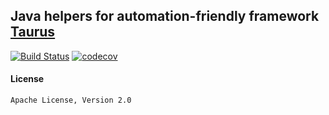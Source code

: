 ## Java helpers for automation-friendly framework [Taurus](http://gettaurus.org)


[![Build Status](https://travis-ci.org/Blazemeter/taurus-java-helpers.svg?branch=master)](https://travis-ci.org/Blazemeter/blazemeter-api-client)
[![codecov](https://codecov.io/gh/Blazemeter/taurus-java-helpers/branch/master/graph/badge.svg)](https://codecov.io/gh/Blazemeter/blazemeter-api-client)


#### License
 
    Apache License, Version 2.0